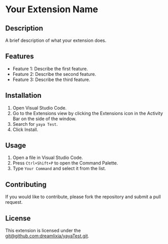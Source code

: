# Your Extension Name

## Description

A brief description of what your extension does.

## Features

- Feature 1: Describe the first feature.
- Feature 2: Describe the second feature.
- Feature 3: Describe the third feature.

## Installation

1. Open Visual Studio Code.
2. Go to the Extensions view by clicking the Extensions icon in the Activity Bar on the side of the window.
3. Search for `yaya Test`.
4. Click Install.

## Usage

1. Open a file in Visual Studio Code.
2. Press `Ctrl+Shift+P` to open the Command Palette.
3. Type `Your Command` and select it from the list.

## Contributing

If you would like to contribute, please fork the repository and submit a pull request.

## License

This extension is licensed under the [git@github.com:dreamlixia/yayaTest.git](git@github.com:dreamlixia/yayaTest.git).